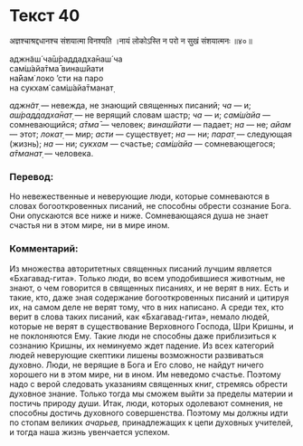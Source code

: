 # Текст 40

अज्ञश्चाश्रद्दधानश्च संशयात्मा विनश्यति ।नायं लोकोऽस्ति न परो न सुखं संशयात्मनः ॥४०॥

аджн̃аш́ ча̄ш́раддадха̄наш́ ча  
сам̇ш́айа̄тма̄ винаш́йати  
на̄йам̇ локо ’сти на паро  
на сукхам̇ сам̇ш́айа̄тманат̣

_аджн̃ат̣_ — невежда, не знающий священных писаний; _ча_ — и; _аш́раддадха̄нат̣_ — не верящий словам шастр; _ча_ — и; _сам̇ш́айа_ — сомневающийся; _а̄тма̄_ — человек; _винаш́йати_ — падает; _на_ — не; _айам_ — этот; _локат̣_ — мир; _асти_ — существует; _на_ — ни; _парат̣_ — следующая (жизнь); _на_ — ни; _сукхам_ — счастье; _сам̇ш́айа_ — сомневающегося; _а̄тманат̣_ — человека.

### Перевод:

Но невежественные и неверующие люди, которые сомневаются в словах богооткровенных писаний, не способны обрести сознание Бога. Они опускаются все ниже и ниже. Сомневающаяся душа не знает счастья ни в этом мире, ни в мире ином.

### Комментарий:

Из множества авторитетных священных писаний лучшим является «Бхагавад-гита». Только люди, во всем уподобившиеся животным, не знают, о чем говорится в священных писаниях, и не верят в них. Есть и такие, кто, даже зная содержание богооткровенных писаний и цитируя их, на самом деле не верят тому, что в них написано. А среди тех, кто верит в слова таких писаний, как «Бхагавад-гита», немало людей, которые не верят в существование Верховного Господа, Шри Кришны, и не поклоняются Ему. Такие люди не способны даже приблизиться к сознанию Кришны, их неминуемо ждет падение. Из всех категорий людей неверующие скептики лишены возможности развиваться духовно. Люди, не верящие в Бога и Его слово, не найдут ничего хорошего ни в этом мире, ни в ином. Им неведомо счастье. Поэтому надо с верой следовать указаниям священных книг, стремясь обрести духовное знание. Только тогда мы сможем выйти за пределы материи и постичь природу души. Итак, люди, которых одолевают сомнения, не способны достичь духовного совершенства. Поэтому мы должны идти по стопам великих _ачарьев,_ принадлежащих к цепи духовных учителей, и тогда наша жизнь увенчается успехом.
